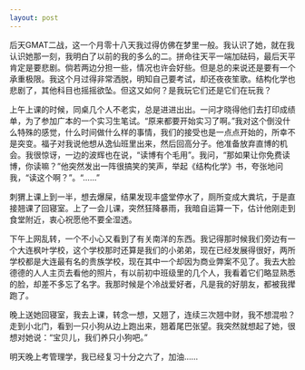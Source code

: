 ```yaml
---
layout: post
---
```

后天GMAT二战，这一个月零十八天我过得仿佛在梦里一般。我认识了她，就在我认识她那一刻，我明白了以前的我的多么的二。拼命往天平一端加砝码，最后天平肯定是要悲剧。倘若两边分担一些，情况也许会好些。但是总的来说还是要有一个承重极限。我这个月过得非常洒脱，明知自己要考试，却还夜夜笙歌。结构化学也悲剧了，其他科目也摇摇欲坠。但这又如何？是我玩它们还是它们在玩我？

上午上课的时候，同桌几个人不老实，总是进进出出。一问才晓得他们去打印成绩单，为了参加广本的一个实习生笔试。“原来都要开始实习了啊。”我对这个倒没什么特殊的感觉，什么时间做什么样的事情，我们的接受也是一点点开始的，所幸不是突变。福子对我说他想从逸仙班里出来，然后回高分子。他准备放弃直博的机会。我很惊讶，一边的波辉也在说，“读博有个毛用”。我问，“那如果让你免费读博，你读嘛？”他突然发出一阵很搞笑的笑声，举起《结构化学》书，夸张地问我，“读这个啊？”。“……”

刺猬上课上到一半，想去爆屎，结果发现丰盛堂停水了，厕所变成大粪坑，于是直接翘课了回寝室。上了一会儿课，突然狂降暴雨，我暗自运算一下，估计他刚走到食堂附近，衷心祝愿他不要全湿透。

下午上网乱转，一个不小心又看到了有关南洋的东西。我记得那时候我们旁边有一个大连枫叶学校，这个学校那时还算是我们的小弟弟，现在已经发展得很好，两所学校都是大连最有名的贵族学校，现在其中一个却因为商业弊案不见了。我去大脸德德的人人主页去看他的照片，有以前初中班级里的几个人，我看着它们略显熟悉的脸，却差不多忘了名字。我那时候是个冷战爱好者，凡是我的好朋友，都被我撵跑了。

晚上送她回寝室，我去上课，转念一想，又翘了，连续三次翘中财，我不想混啦？走到小北门，看到一只小狗从边上跑出来，翘着尾巴张望。我突然就想起了她，很想对她说：“宝贝儿，我们养只小狗吧。”

明天晚上考管理学，我已经复习十分之六了，加油……